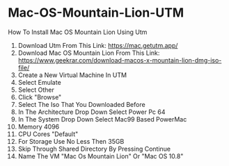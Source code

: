 # Mac-OS-Mountain-Lion-UTM
How To Install Mac OS Mountain Lion Using Utm

1. Download Utm From This Link: https://mac.getutm.app/ 
2. Download Mac OS Mountain Lion From This Link: https://www.geekrar.com/download-macos-x-mountain-lion-dmg-iso-file/
3. Create a New Virtual Machine In UTM
4. Select Emulate
5. Select Other
6. Click "Browse"
7. Select The Iso That You Downloaded Before
8. In The Architecture Drop Down Select Power Pc 64
9. In The System Drop Down Select Mac99 Based PowerMac
10. Memory 4096
11. CPU Cores "Default"
12. For Storage Use No Less Then 35GB
13. Skip Through Shared Directory By Pressing Continue 
14. Name The VM "Mac Os Mountain Lion" Or "Mac OS 10.8"

